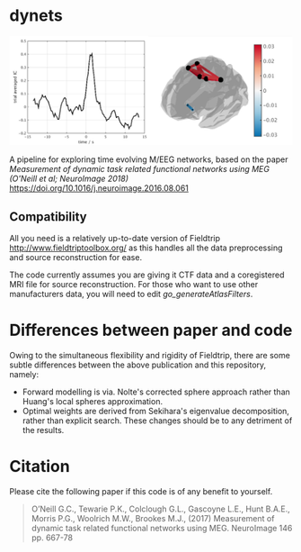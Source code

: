 dynets 
======

![Example Output](example.jpg)

A pipeline for exploring time evolving M/EEG networks, based on the paper _Measurement of dynamic task related functional networks using MEG (O'Neill et al; NeuroImage 2018)_ https://doi.org/10.1016/j.neuroimage.2016.08.061

## Compatibility
All you need is a relatively up-to-date version of Fieldtrip http://www.fieldtriptoolbox.org/ as this handles all the data preprocessing and source reconstruction for ease.

The code currently assumes you are giving it CTF data and a coregistered MRI file for source reconstruction. For those who want to use other manufacturers data, you will need to edit *go_generateAtlasFilters*.

# Differences between paper and code
Owing to the simultaneous flexibility and rigidity of Fieldtrip, there are some subtle differences between the above publication and this repository, namely:
* Forward modelling is via. Nolte's corrected sphere approach rather than Huang's local spheres approximation.
* Optimal weights are derived from Sekihara's eigenvalue decomposition, rather than explicit search. 
These changes should be to any detriment of the results. 

# Citation
Please cite the following paper if this code is of any benefit to yourself. 
> O’Neill G.C., Tewarie P.K., Colclough G.L., Gascoyne L.E., Hunt B.A.E., Morris P.G., Woolrich M.W., Brookes M.J., (2017) Measurement of dynamic task related functional networks using MEG. NeuroImage 146 pp. 667-78

